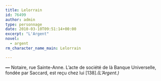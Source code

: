 ```yaml
---
title: Lelorrain
id: 76499
author: admin
type: personnage
date: 2010-03-10T09:51:14+00:00
excerpt: "L'Argent"
novel:
  - argent
rm_character_name_main: Lelorrain

---
```

**—** Notaire, rue Sainte-Anne. L&rsquo;acte de société de là Banque Universelle, fondée par Saccard, est reçu chez lui [138]._(L&rsquo;Argent.)_